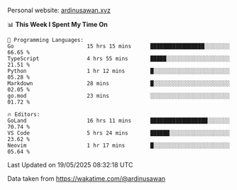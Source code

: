Personal website: [ardinusawan.xyz](https://ardinusawan.xyz)

<!--START_SECTION:waka-->
📊 **This Week I Spent My Time On** 

```text
💬 Programming Languages: 
Go                       15 hrs 15 mins      █████████████████░░░░░░░░   66.65 % 
TypeScript               4 hrs 55 mins       █████░░░░░░░░░░░░░░░░░░░░   21.51 % 
Python                   1 hr 12 mins        █░░░░░░░░░░░░░░░░░░░░░░░░   05.28 % 
Markdown                 28 mins             █░░░░░░░░░░░░░░░░░░░░░░░░   02.05 % 
go.mod                   23 mins             ░░░░░░░░░░░░░░░░░░░░░░░░░   01.72 % 

🔥 Editors: 
GoLand                   16 hrs 11 mins      ██████████████████░░░░░░░   70.74 % 
VS Code                  5 hrs 24 mins       ██████░░░░░░░░░░░░░░░░░░░   23.62 % 
Neovim                   1 hr 17 mins        █░░░░░░░░░░░░░░░░░░░░░░░░   05.64 % 
```


 Last Updated on 19/05/2025 08:32:18 UTC
<!--END_SECTION:waka-->
Data taken from https://wakatime.com/@ardinusawan
